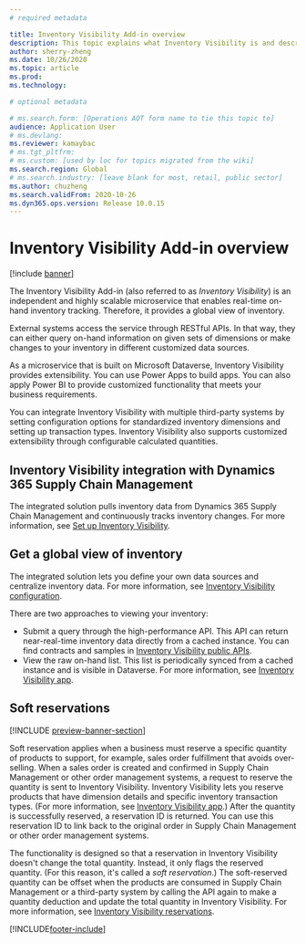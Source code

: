 ```yaml
---
# required metadata

title: Inventory Visibility Add-in overview
description: This topic explains what Inventory Visibility is and describes its features.
author: sherry-zheng
ms.date: 10/26/2020
ms.topic: article
ms.prod:
ms.technology:

# optional metadata

# ms.search.form: [Operations AOT form name to tie this topic to]
audience: Application User
# ms.devlang:
ms.reviewer: kamaybac
# ms.tgt_pltfrm:
# ms.custom: [used by loc for topics migrated from the wiki]
ms.search.region: Global
# ms.search.industry: [leave blank for most, retail, public sector]
ms.author: chuzheng
ms.search.validFrom: 2020-10-26
ms.dyn365.ops.version: Release 10.0.15
---
```


# Inventory Visibility Add-in overview

[!include [banner](../includes/banner.md)]

The Inventory Visibility Add-in (also referred to as *Inventory Visibility*) is an independent and highly scalable microservice that enables real-time on-hand inventory tracking. Therefore, it provides a global view of inventory.

External systems access the service through RESTful APIs. In that way, they can either query on-hand information on given sets of dimensions or make changes to your inventory in different customized data sources.

As a microservice that is built on Microsoft Dataverse, Inventory Visibility provides extensibility. You can use Power Apps to build apps. You can also apply Power BI to provide customized functionality that meets your business requirements.

You can integrate Inventory Visibility with multiple third-party systems by setting configuration options for standardized inventory dimensions and setting up transaction types. Inventory Visibility also supports customized extensibility through configurable calculated quantities.

## Inventory Visibility integration with Dynamics 365 Supply Chain Management

The integrated solution pulls inventory data from Dynamics 365 Supply Chain Management and continuously tracks inventory changes. For more information, see [Set up Inventory Visibility](inventory-visibility-setup.md).

## Get a global view of inventory

The integrated solution lets you define your own data sources and centralize inventory data. For more information, see [Inventory Visibility configuration](inventory-visibility-configuration.md).

There are two approaches to viewing your inventory:

- Submit a query through the high-performance API. This API can return near-real-time inventory data directly from a cached instance. You can find contracts and samples in [Inventory Visibility public APIs](inventory-visibility-api.md).
- View the raw on-hand list. This list is periodically synced from a cached instance and is visible in Dataverse. For more information, see [Inventory Visibility app](inventory-visibility-power-platform.md).

## Soft reservations

[!INCLUDE [preview-banner-section](../../includes/preview-banner-section.md)]

Soft reservation applies when a business must reserve a specific quantity of products to support, for example, sales order fulfillment that avoids over-selling. When a sales order is created and confirmed in Supply Chain Management or other order management systems, a request to reserve the quantity is sent to Inventory Visibility. Inventory Visibility lets you reserve products that have dimension details and specific inventory transaction types. (For more information, see [Inventory Visibility app](inventory-visibility-power-platform.md).) After the quantity is successfully reserved, a reservation ID is returned. You can use this reservation ID to link back to the original order in Supply Chain Management or other order management systems.

The functionality is designed so that a reservation in Inventory Visibility doesn't change the total quantity. Instead, it only flags the reserved quantity. (For this reason, it's called a *soft reservation*.) The soft-reserved quantity can be offset when the products are consumed in Supply Chain Management or a third-party system by calling the API again to make a quantity deduction and update the total quantity in Inventory Visibility. For more information, see [Inventory Visibility reservations](inventory-visibility-reservations.md).

[!INCLUDE[footer-include](../../includes/footer-banner.md)]
